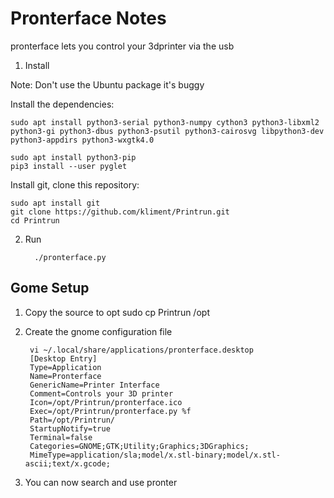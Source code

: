 # Pronterface Notes
pronterface lets you control your 3dprinter via the usb

1. Install

Note: Don't use the Ubuntu package it's buggy

Install the dependencies:

```
sudo apt install python3-serial python3-numpy cython3 python3-libxml2 python3-gi python3-dbus python3-psutil python3-cairosvg libpython3-dev python3-appdirs python3-wxgtk4.0

```

```
sudo apt install python3-pip
pip3 install --user pyglet

```

Install git, clone this repository:

```
sudo apt install git
git clone https://github.com/kliment/Printrun.git
cd Printrun

```
2. Run

         ./pronterface.py
## Gome Setup
1. Copy the source to opt
        sudo cp Printrun /opt
2. Create the gnome configuration file

        vi ~/.local/share/applications/pronterface.desktop
        [Desktop Entry]
        Type=Application
        Name=Pronterface
        GenericName=Printer Interface
        Comment=Controls your 3D printer
        Icon=/opt/Printrun/pronterface.ico
        Exec=/opt/Printrun/pronterface.py %f
        Path=/opt/Printrun/
        StartupNotify=true
        Terminal=false
        Categories=GNOME;GTK;Utility;Graphics;3DGraphics;
        MimeType=application/sla;model/x.stl-binary;model/x.stl-ascii;text/x.gcode;

4. You can now search and use pronter
<!--stackedit_data:
eyJoaXN0b3J5IjpbLTEyODczMDAyOTMsMTA1MzgyODAyMSwtMT
c3MjMzMjQ5MywxMzI0MTMwNTYwXX0=
-->